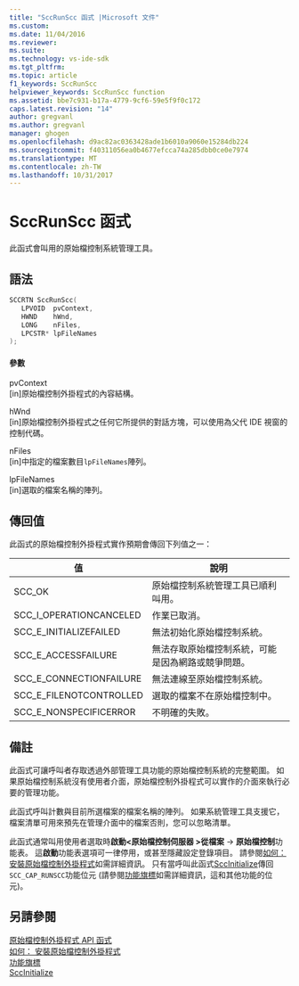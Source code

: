 ```yaml
---
title: "SccRunScc 函式 |Microsoft 文件"
ms.custom: 
ms.date: 11/04/2016
ms.reviewer: 
ms.suite: 
ms.technology: vs-ide-sdk
ms.tgt_pltfrm: 
ms.topic: article
f1_keywords: SccRunScc
helpviewer_keywords: SccRunScc function
ms.assetid: bbe7c931-b17a-4779-9cf6-59e5f9f0c172
caps.latest.revision: "14"
author: gregvanl
ms.author: gregvanl
manager: ghogen
ms.openlocfilehash: d9ac82ac0363428ade1b6010a9060e15284db224
ms.sourcegitcommit: f40311056ea0b4677efcca74a285dbb0ce0e7974
ms.translationtype: MT
ms.contentlocale: zh-TW
ms.lasthandoff: 10/31/2017
---
```

# <a name="sccrunscc-function"></a>SccRunScc 函式
此函式會叫用的原始檔控制系統管理工具。  
  
## <a name="syntax"></a>語法  
  
```cpp  
SCCRTN SccRunScc(  
   LPVOID  pvContext,  
   HWND    hWnd,  
   LONG    nFiles,  
   LPCSTR* lpFileNames  
);  
```  
  
#### <a name="parameters"></a>參數  
 pvContext  
 [in]原始檔控制外掛程式的內容結構。  
  
 hWnd  
 [in]原始檔控制外掛程式之任何它所提供的對話方塊，可以使用為父代 IDE 視窗的控制代碼。  
  
 nFiles  
 [in]中指定的檔案數目`lpFileNames`陣列。  
  
 lpFileNames  
 [in]選取的檔案名稱的陣列。  
  
## <a name="return-value"></a>傳回值  
 此函式的原始檔控制外掛程式實作預期會傳回下列值之一：  
  
|值|說明|  
|-----------|-----------------|  
|SCC_OK|原始檔控制系統管理工具已順利叫用。|  
|SCC_I_OPERATIONCANCELED|作業已取消。|  
|SCC_E_INITIALIZEFAILED|無法初始化原始檔控制系統。|  
|SCC_E_ACCESSFAILURE|無法存取原始檔控制系統，可能是因為網路或競爭問題。|  
|SCC_E_CONNECTIONFAILURE|無法連線至原始檔控制系統。|  
|SCC_E_FILENOTCONTROLLED|選取的檔案不在原始檔控制中。|  
|SCC_E_NONSPECIFICERROR|不明確的失敗。|  
  
## <a name="remarks"></a>備註  
 此函式可讓呼叫者存取透過外部管理工具功能的原始檔控制系統的完整範圍。 如果原始檔控制系統沒有使用者介面，原始檔控制外掛程式可以實作的介面來執行必要的管理功能。  
  
 此函式呼叫計數與目前所選檔案的檔案名稱的陣列。 如果系統管理工具支援它，檔案清單可用來預先在管理介面中的檔案否則，您可以忽略清單。  
  
 此函式通常叫用使用者選取時**啟動\<原始檔控制伺服器 >**從**檔案** -> **原始檔控制**功能表。 這**啟動**功能表選項可一律停用，或甚至隱藏設定登錄項目。 請參閱[如何： 安裝原始檔控制外掛程式](../extensibility/internals/how-to-install-a-source-control-plug-in.md)如需詳細資訊。 只有當呼叫此函式[SccInitialize](../extensibility/sccinitialize-function.md)傳回`SCC_CAP_RUNSCC`功能位元 (請參閱[功能旗標](../extensibility/capability-flags.md)如需詳細資訊，這和其他功能的位元)。  
  
## <a name="see-also"></a>另請參閱  
 [原始檔控制外掛程式 API 函式](../extensibility/source-control-plug-in-api-functions.md)   
 [如何： 安裝原始檔控制外掛程式](../extensibility/internals/how-to-install-a-source-control-plug-in.md)   
 [功能旗標](../extensibility/capability-flags.md)   
 [SccInitialize](../extensibility/sccinitialize-function.md)